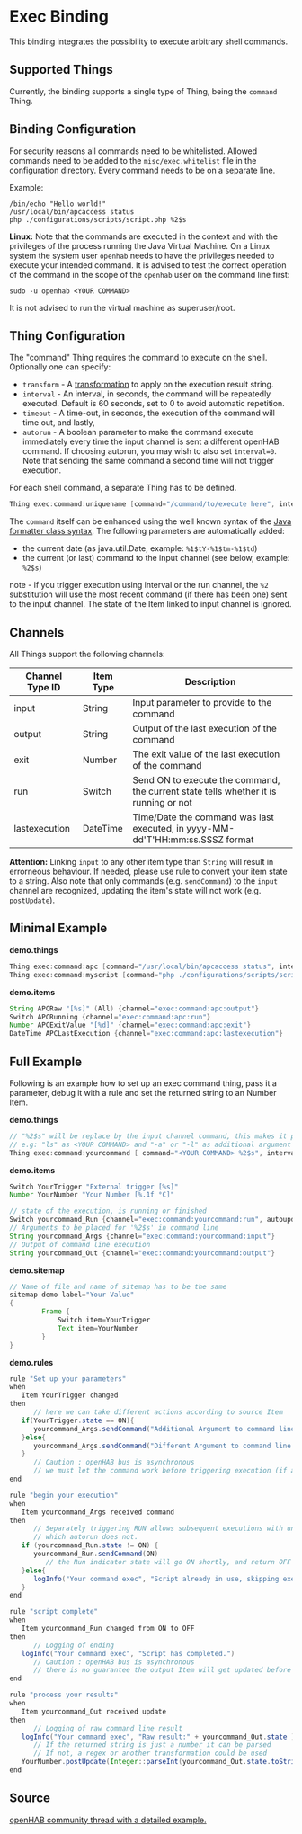 # Exec Binding

This binding integrates the possibility to execute arbitrary shell commands.

## Supported Things

Currently, the binding supports a single type of Thing, being the `command` Thing.

## Binding Configuration

For security reasons all commands need to be whitelisted.
Allowed commands need to be added to the `misc/exec.whitelist` file in the configuration directory.
Every command needs to be on a separate line.

Example:

```shell
/bin/echo "Hello world!"
/usr/local/bin/apcaccess status
php ./configurations/scripts/script.php %2$s
```

**Linux:**
Note that the commands are executed in the context and with the privileges of the process running the Java Virtual Machine.
On a Linux system the system user `openhab` needs to have the privileges needed to execute your intended command.
It is advised to test the correct operation of the command in the scope of the `openhab` user on the command line first:

```shell
sudo -u openhab <YOUR COMMAND>
```

It is not advised to run the virtual machine as superuser/root.

## Thing Configuration

The "command" Thing requires the command to execute on the shell.
Optionally one can specify:

- `transform` - A [transformation](https://www.openhab.org/docs/configuration/transformations.html) to apply on the execution result string.
- `interval` - An interval, in seconds, the command will be repeatedly executed. Default is 60 seconds, set to 0 to avoid automatic repetition.
- `timeout` - A time-out, in seconds, the execution of the command will time out, and lastly,
- `autorun` - A boolean parameter to make the command execute immediately every time the input channel is sent a different openHAB command. If choosing autorun, you may wish to also set `interval=0`. Note that sending the same command a second time will not trigger execution.

For each shell command, a separate Thing has to be defined.

```java
Thing exec:command:uniquename [command="/command/to/execute here", interval=15, timeout=5, autorun=false]
```

The `command` itself can be enhanced using the well known syntax of the [Java formatter class syntax](https://docs.oracle.com/javase/8/docs/api/java/util/Formatter.html#syntax).
The following parameters are automatically added:

-   the current date (as java.util.Date, example: `%1$tY-%1$tm-%1$td`)
-   the current (or last) command to the input channel (see below, example: `%2$s`)

note - if you trigger execution using interval or the run channel, the `%2` substitution will use the most recent command (if there has been one) sent to the input channel.  The state of the Item linked to input channel is ignored.

## Channels

All Things support the following channels:

| Channel Type ID | Item Type | Description                                                                          |
|-----------------|-----------|--------------------------------------------------------------------------------------|
| input           | String    | Input parameter to provide to the command                                            |
| output          | String    | Output of the last execution of the command                                          |
| exit            | Number    | The exit value of the last execution of the command                                  |
| run             | Switch    | Send ON to execute the command, the current state tells whether it is running or not |
| lastexecution   | DateTime  | Time/Date the command was last executed, in yyyy-MM-dd'T'HH:mm:ss.SSSZ format        |

**Attention:** Linking `input` to any other item type than `String` will result in errorneous behaviour.
If needed, please use rule to convert your item state to a string.
Also note that only commands (e.g. `sendCommand`) to the `input` channel are recognized, updating the item's state will not work (e.g. `postUpdate`).

## Minimal Example

**demo.things**

```java
Thing exec:command:apc [command="/usr/local/bin/apcaccess status", interval=15, timeout=5]
Thing exec:command:myscript [command="php ./configurations/scripts/script.php %2$s", transform="REGEX((.*?))"]
```

**demo.items**

```java
String APCRaw "[%s]" (All) {channel="exec:command:apc:output"}
Switch APCRunning {channel="exec:command:apc:run"}
Number APCExitValue "[%d]" {channel="exec:command:apc:exit"}
DateTime APCLastExecution {channel="exec:command:apc:lastexecution"}
```

## Full Example

Following is an example how to set up an exec command thing, pass it a parameter, debug it with a rule and set the returned string to an Number Item. 

**demo.things**

```java
// "%2$s" will be replace by the input channel command, this makes it possible to use one command line with different arguments.
// e.g: "ls" as <YOUR COMMAND> and "-a" or "-l" as additional argument sent to the input channel in the rule.
Thing exec:command:yourcommand [ command="<YOUR COMMAND> %2$s", interval=0, autorun=false ]
```

**demo.items**

```java
Switch YourTrigger "External trigger [%s]"
Number YourNumber "Your Number [%.1f °C]"

// state of the execution, is running or finished
Switch yourcommand_Run {channel="exec:command:yourcommand:run", autoupdate="false"}
// Arguments to be placed for '%2$s' in command line
String yourcommand_Args {channel="exec:command:yourcommand:input"}
// Output of command line execution 
String yourcommand_Out {channel="exec:command:yourcommand:output"}
```

**demo.sitemap**

```java
// Name of file and name of sitemap has to be the same
sitemap demo label="Your Value"
{
        Frame {
            Switch item=YourTrigger
            Text item=YourNumber
        }
}
```

**demo.rules**

```java
rule "Set up your parameters"
when
   Item YourTrigger changed
then
      // here we can take different actions according to source Item
   if(YourTrigger.state == ON){
      yourcommand_Args.sendCommand("Additional Argument to command line for ON")
   }else{
      yourcommand_Args.sendCommand("Different Argument to command line for OFF")
   }
      // Caution : openHAB bus is asynchronous
      // we must let the command work before triggering execution (if autorun false)
end

rule "begin your execution"
when
   Item yourcommand_Args received command
then
      // Separately triggering RUN allows subsequent executions with unchanged parameter %2
      // which autorun does not.
   if (yourcommand_Run.state != ON) {
      yourcommand_Run.sendCommand(ON)
         // the Run indicator state will go ON shortly, and return OFF when script finished
   }else{
      logInfo("Your command exec", "Script already in use, skipping execution.")
   }
end

rule "script complete"
when
   Item yourcommand_Run changed from ON to OFF
then
      // Logging of ending
   logInfo("Your command exec", "Script has completed.")
      // Caution : openHAB bus is asynchronous
      // there is no guarantee the output Item will get updated before the run channel triggers rules
end

rule "process your results"
when
   Item yourcommand_Out received update
then
      // Logging of raw command line result
   logInfo("Your command exec", "Raw result:" + yourcommand_Out.state )
      // If the returned string is just a number it can be parsed
      // If not, a regex or another transformation could be used
   YourNumber.postUpdate(Integer::parseInt(yourcommand_Out.state.toString) as Number)
end

```

## Source

[openHAB community thread with a detailed example.](https://community.openhab.org/t/1-openhab-433mhz-radio-transmitter-tutorial/34977)
